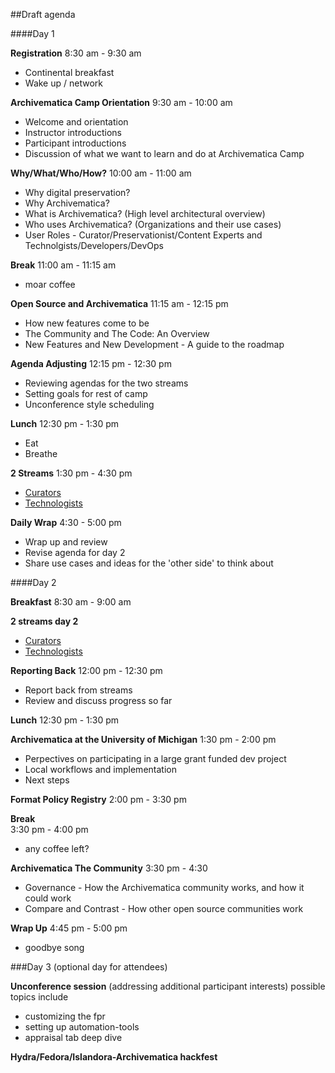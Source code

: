 ##Draft agenda

####Day 1

**Registration** 
8:30 am - 9:30 am
- Continental breakfast 
- Wake up / network 

**Archivematica Camp Orientation**
9:30 am - 10:00 am
- Welcome and orientation 
- Instructor introductions 
- Participant introductions 
- Discussion of what we want to learn and do at Archivematica Camp 
   
**Why/What/Who/How?** 
10:00 am - 11:00 am
- Why digital preservation? 
- Why Archivematica?
- What is Archivematica? (High level architectural overview)
- Who uses Archivematica? (Organizations and their use cases)
- User Roles - Curator/Preservationist/Content Experts and Technolgists/Developers/DevOps

**Break**
11:00 am - 11:15 am
- moar coffee

**Open Source and Archivematica**
11:15 am - 12:15 pm
- How new features come to be
- The Community and The Code: An Overview
- New Features and New Development - A guide to the roadmap
    
**Agenda Adjusting**
12:15 pm - 12:30 pm
- Reviewing agendas for the two streams
- Setting goals for rest of camp 
- Unconference style scheduling
    
**Lunch**
12:30 pm - 1:30 pm
- Eat
- Breathe
  
**2 Streams**
1:30 pm - 4:30 pm
- [Curators](curators_stream.md) 
- [Technologists](technologists_stream.md)
    
**Daily Wrap**
4:30 - 5:00 pm
- Wrap up and review
- Revise agenda for day 2
- Share use cases and ideas for the 'other side' to think about
    
####Day 2

**Breakfast**
8:30 am - 9:00 am 
    
**2 streams day 2**
- [Curators](curators_stream.md) 
- [Technologists](technologists_stream.md)

**Reporting Back**
12:00 pm - 12:30 pm 
- Report back from streams
- Review and discuss progress so far
    
**Lunch**
12:30 pm - 1:30 pm 
    
**Archivematica at the University of Michigan**
1:30 pm - 2:00 pm
- Perpectives on participating in a large grant funded dev project
- Local workflows and implementation
- Next steps    
    
**Format Policy Registry** 
2:00 pm - 3:30 pm
    
**Break**    
3:30 pm - 4:00 pm
- any coffee left?

**Archivematica The Community**
3:30 pm - 4:30
- Governance - How the Archivematica community works, and how it could work
- Compare and Contrast - How other open source communities work
    
**Wrap Up**
4:45 pm  - 5:00 pm
- goodbye song

###Day 3 (optional day for attendees)

**Unconference session** (addressing additional participant interests) 
possible topics include 
- customizing the fpr
- setting up automation-tools
- appraisal tab deep dive
        
**Hydra/Fedora/Islandora-Archivematica hackfest**


